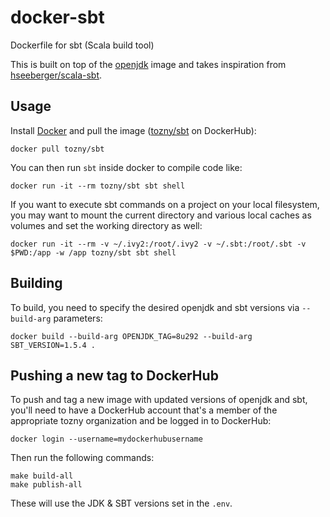 # docker-sbt
Dockerfile for sbt (Scala build tool)

This is built on top of the
[openjdk](https://hub.docker.com/_/openjdk/) image
and takes inspiration from
[hseeberger/scala-sbt](https://github.com/hseeberger/scala-sbt).

## Usage

Install [Docker](https://www.docker.com/) and pull the image
([tozny/sbt](https://hub.docker.com/r/tozny/sbt/) on DockerHub):

    docker pull tozny/sbt

You can then run `sbt` inside docker to compile code like:

    docker run -it --rm tozny/sbt sbt shell

If you want to execute sbt commands on a project on your local
filesystem, you may want to mount the current directory and various
local caches as volumes and set the working directory as well:

    docker run -it --rm -v ~/.ivy2:/root/.ivy2 -v ~/.sbt:/root/.sbt -v $PWD:/app -w /app tozny/sbt sbt shell

## Building

To build, you need to specify the desired openjdk and sbt versions via
`--build-arg` parameters:

    docker build --build-arg OPENJDK_TAG=8u292 --build-arg SBT_VERSION=1.5.4 .

## Pushing a new tag to DockerHub

To push and tag a new image with updated versions of openjdk and sbt,
you'll need to have a DockerHub account that's a member of the appropriate
tozny organization and be logged in to DockerHub:

    docker login --username=mydockerhubusername

Then run the following commands:

```
make build-all
make publish-all
```
These will use the JDK & SBT versions set in the `.env`.
